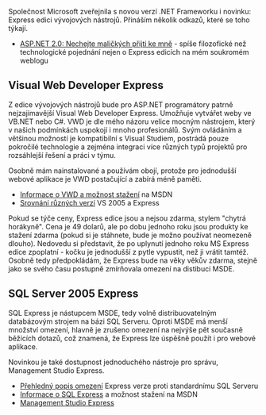 <!-- dcterms:identifier = aspnetcz#60 -->
<!-- dcterms:title = Express vývojové nástroje - .NET 2.0 zdarma -->
<!-- dcterms:abstract = Microsoft učinil užitečný krok a dal k dispozici Express edici vývojových nástrojů zdarma. -->
<!-- np9:categoryId = 1 -->
<!-- x4w:category = Tipy, triky -->
<!-- np9:authorId = 1 -->
<!-- np9:authorEmail = michal.valasek@altairis.cz -->
<!-- dcterms:creator = Michal Altair Valášek -->
<!-- dcterms:created = 2005-11-14T19:20:50.543+01:00 -->
<!-- dcterms:dateAccepted = 2005-11-14T19:20:50.543+01:00 -->

Společnost Microsoft zveřejnila s novou verzí .NET Frameworku i novinku: Express edici vývojových nástrojů. Přináším několik odkazů, které se toho týkají.

*   [ASP.NET 2.0: Nechejte maličkých přijti ke mně](http://weblog.rider.cz/entry/article-20051109.aspx#212213) - spíše filozofické než technologické pojednání nejen o Express edicích na mém soukromém weblogu 

## Visual Web Developer Express

Z edice vývojových nástrojů bude pro ASP.NET programátory patrně nejzajímavější Visual Web Developer Express. Umožňuje vytvářet weby ve VB.NET nebo C#. VWD je dle mého názoru velice mocným nástrojem, který v našich podmínkách uspokojí i mnoho profesionálů. Svým ovládáním a většinou možností je kompatibilní s Visual Studiem, postrádá pouze pokročilé technologie a zejména integraci více různých typů projektů pro rozsáhlejší řešení a práci v týmu. 

Osobně mám nainstalované a používám obojí, protože pro jednodušší webové aplikace je VWD postačující a zabírá méně paměti. 

*   [Informace o VWD a možnost stažení](http://msdn.microsoft.com/vstudio/express/vwd/) na MSDN
*   [Srovnání různých verzí](http://msdn.microsoft.com/vstudio/products/compare/default.aspx) VS 2005 a Express 

Pokud se týče ceny, Express edice jsou a nejsou zdarma, stylem "chytrá horákyně". Cena je 49 dolarů, ale po dobu jednoho roku jsou produkty ke stažení zdarma (pokud si je stáhnete, bude je možno používat neomezeně dlouho). Nedovedu si představit, že po uplynutí jednoho roku MS Express edice zpoplatní - kočku je jednodušší z pytle vypustit, než ji vrátit tamtéž. Osobně tedy předpokládám, že Express bude na věky věkův zdarma, stejně jako se svého času postupně zmírňovala omezení na distibuci MSDE.

## SQL Server 2005 Express

SQL Express je nástupcem MSDE, tedy volně distribuovatelným databázovým strojem na bázi SQL Serveru. Oproti MSDE má menší množství omezení, hlavně je zrušeno omezení na nejvýše pět současně běžících dotazů, což znamená, že Express lze úspěšně použít i pro webové aplikace.

Novinkou je také dostupnost jednoduchého nástroje pro správu, Management Studio Express.

*   [Přehledný popis omezení](http://www.teratrax.com/articles/sql_server_2005_express.html) Express verze proti standardnímu SQL Serveru
*   [Informace o SQL Express](http://msdn.microsoft.com/vstudio/express/sql/) a možnost stažení na MSDN
*   [Management Studio Express](http://go.microsoft.com/fwlink/?LinkId=65110) 